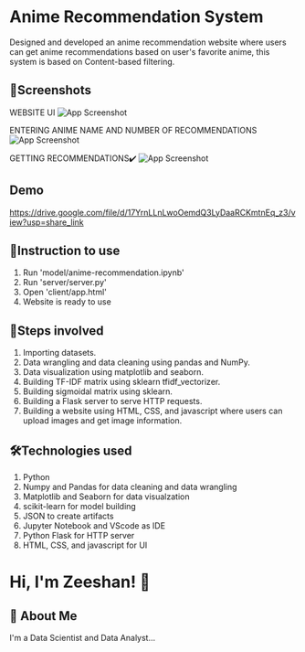 
# Anime Recommendation System

Designed and developed an anime recommendation website where users can get anime recommendations based on user's favorite anime, this system is based on Content-based filtering.

## 📸Screenshots
WEBSITE UI
![App Screenshot](https://drive.google.com/uc?export=view&id=1VOHFpg5APCeK8WwUuPKTv4tGu2RgVhhU)

ENTERING ANIME NAME AND NUMBER OF RECOMMENDATIONS
![App Screenshot](https://drive.google.com/uc?export=view&id=1yoy8lgEc3o6DjuYwlZ7YUqxA-oikrPvC)

GETTING RECOMMENDATIONS✔️
![App Screenshot](https://drive.google.com/uc?export=view&id=12DZ6l1fAY_jaJbnScyLDZ4P6KFwDcnuC)
## Demo

https://drive.google.com/file/d/17YrnLLnLwoOemdQ3LyDaaRCKmtnEq_z3/view?usp=share_link
## 📝Instruction to use
1) Run 'model/anime-recommendation.ipynb'
1) Run 'server/server.py'
2) Open 'client/app.html'
3) Website is ready to use 
## 👣Steps involved
1) Importing datasets.
2) Data wrangling and data cleaning using pandas and NumPy.
3) Data visualization using matplotlib and seaborn.
4) Building TF-IDF matrix using sklearn tfidf_vectorizer.
5) Building sigmoidal matrix using sklearn.
6) Building a Flask server to serve HTTP requests.
7) Building a website using HTML, CSS, and javascript where users can upload images and get image information.
## 🛠Technologies used
1) Python
2) Numpy and Pandas for data cleaning and data wrangling
3) Matplotlib and Seaborn for data visualzation
4) scikit-learn for model building
5) JSON to create artifacts
6) Jupyter Notebook and VScode as IDE
7) Python Flask for HTTP server
8) HTML, CSS, and javascript for UI
# Hi, I'm Zeeshan! 👋


## 🚀 About Me
I'm a Data Scientist and Data Analyst...

